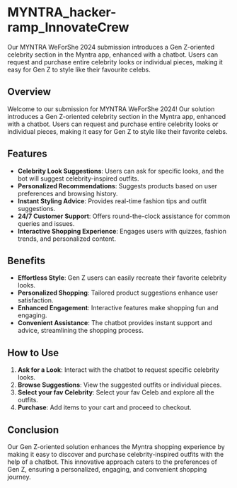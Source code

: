 # MYNTRA_hacker-ramp_InnovateCrew
Our MYNTRA <hacker-ramp> WeForShe 2024 submission introduces a Gen Z-oriented celebrity section in the Myntra app, enhanced with a chatbot. Users can request and purchase entire celebrity looks or individual pieces, making it easy for Gen Z to style like their favourite celebs.

## Overview

Welcome to our submission for MYNTRA <hacker-ramp> WeForShe 2024! Our solution introduces a Gen Z-oriented celebrity section in the Myntra app, enhanced with a chatbot. Users can request and purchase entire celebrity looks or individual pieces, making it easy for Gen Z to style like their favorite celebs.

## Features

- **Celebrity Look Suggestions**: Users can ask for specific looks, and the bot will suggest celebrity-inspired outfits.
- **Personalized Recommendations**: Suggests products based on user preferences and browsing history.
- **Instant Styling Advice**: Provides real-time fashion tips and outfit suggestions.
- **24/7 Customer Support**: Offers round-the-clock assistance for common queries and issues.
- **Interactive Shopping Experience**: Engages users with quizzes, fashion trends, and personalized content.

## Benefits

- **Effortless Style**: Gen Z users can easily recreate their favorite celebrity looks.
- **Personalized Shopping**: Tailored product suggestions enhance user satisfaction.
- **Enhanced Engagement**: Interactive features make shopping fun and engaging.
- **Convenient Assistance**: The chatbot provides instant support and advice, streamlining the shopping process.

## How to Use

1. **Ask for a Look**: Interact with the chatbot to request specific celebrity looks.
2. **Browse Suggestions**: View the suggested outfits or individual pieces.
3. **Select your fav Celebrity**: Select your fav Celeb and explore all the outfits.
4. **Purchase**: Add items to your cart and proceed to checkout.

## Conclusion

Our Gen Z-oriented solution enhances the Myntra shopping experience by making it easy to discover and purchase celebrity-inspired outfits with the help of a chatbot. This innovative approach caters to the preferences of Gen Z, ensuring a personalized, engaging, and convenient shopping journey.
